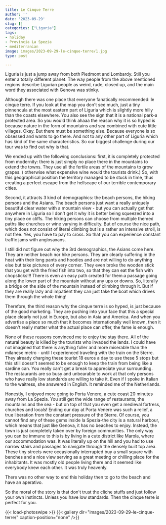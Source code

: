 ```yaml
---
title: Le Cinque Terre
author: ''
date: '2023-09-29'
slug: []
categories: ["Liguria"]
tags:
- holiday
- Provincia La Spezia
- mediterranian
image: images/2023-09-29-le-cinque-terre/1.jpg
type: post

---
```


Liguria is just a jump away from both Piedmont and Lombardy. Still you enter a totally different planet. The way people from the above mentioned regions describe Ligurian people as weird, rude, closed up, and the main word they associated with Genova was stinky.


Although there was one place that everyone fanatically recommended: le cinque terre. If you look at the map you don't see much, just a tiny pinnencula at the most eastern part of Liguria which is slightly more hilly than the coasts elsewhere. You also see the sign that it is a national park-a protected area. So you would think ahaaa the reason why it is so hyped is because nature in the form of mountains and sea combined with cute little villages. Okay. But there must be something else. Because everyone is so obsessed and wants to go there. And not to any other part of Liguria which has kind of the same characteristics. So our biggest challenge during our tour was to find out why is that.


We ended up with the following conclusions: first, it is completely protected from modernity: there is just simply no place there in the mountains to extend the towns. They use all the fertile areas of the mountains to grow grapes. ( otherwise what expensive wine would the tourists drink.) So, with this geographical position the territory managed to be stuck in time, thus creating a perfect escape from the hellscape of our terrible contemporary cities.


Second, it attracts 3 kind of demographics: the beach persons, the hiking persons and the Asians. The beach persons just want a really uniquely beautiful clear water with a mountain view - but you can actually get that anywhere in Liguria so I don't get it why it is better being squeezed into a tiny place on cliffs. The hiking persons can choose from multiple themed paths like churches or wine varying in difficulty.  But of course the nice path, which does not consist of literal climbing but is a rather an intensive stroll, is not free. Yes, you have to pay to cross. So that you can experience constant traffic jams with anglosaxans.


I still did not figure out why the 3rd demographics, the Asians come here. They are neither beach nor hike persons. They are clearly suffering in the heat with their long pants and hoodies and are not willing to do anything else but take pictures of every corner. They even broke the wooden stick that you get with the fried fish into two, so that they can eat the fish with chopsticks!!! There is even an easy path created for them:a passage going along the lower part of the mountain without any ups or downs. So, literally a bridge on the side of the mountain instead of climbing through it. But if they are really lazy and impatient they can just take the boat which drives them through the whole thing!

Therefore, the third reason why the cinque terre is so hyped, is just because of the good marketing. They are pushing into your face that this a special place clearly not just in Europe, but also in Asia and America. And when you advertise a place so much that it becomes internationally well known, then it doesn't really matter what the actual place can offer, the fame is enough. 



None of these reasons convinced me to enjoy the stay there. All of the natural beauty is killed by the tourists who invaded the lands. I could have not imagined that there is anything fuller and more miserable than the milanese metro - until I experienced traveling with the train on the 5terre. They already charging these tourist 18 euros a day to use these 5 stops but this still doesn't seemed to be enough to keep the train from being like a sardine can. You really can't get a break to appreciate your surrounding. The restaurants are so busy and unbearable to work at that only persons who have really low standards are willing to take it. Even if I spoke in Italian to the waitress, she answered in English. It reminded me of the Netherlands.



Honestly, I enjoyed more going to Porta Venere, a cute coast 20 minutes away from La Spezia. You still get the wide range of restaurants, the mountains and the sea - but on top of that you even get a medieval fortress, churches and locals! Ending our day at Porta Venere was such a relief, a true liberation from the constant pressure of the 5terre. Of course, you cannot find any of these gems inside la Spezia-the city is a natural harbour, which means that just like Genova, it has no beaches to enjoy. Instead, the town is just completely taken over by foreign communities. The only way you can be immune to this is by living in a cute district like Marola, where our accommodation was. It was literally up on the hill and you had to use narrow stairs and passages to navigate through the densely built top area. These tiny streets were occasionally interrupted buy a small square with benches and a nice view serving as a great meeting or chilling place for the inhabitants. It was mostly old people living there and it seemed like everybody knew each other. It was truly heavenly.


There was no other way to end this holiday then to go to the beach and have an aperativo.

So the moral of the story is that don't trust the cliche stuffs and just follow your own instincts. Unless you have low standards. Then the cinque terre is perfect for you.


{{< load-photoswipe >}}
{{< gallery dir="images/2023-09-29-le-cinque-terre/" caption-position="none" />}}
